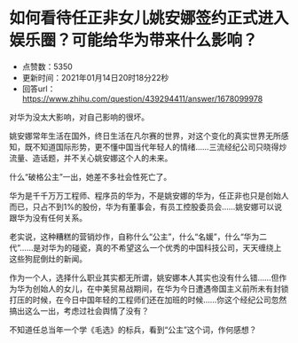 # 如何看待任正非女儿姚安娜签约正式进入娱乐圈？可能给华为带来什么影响？
- 点赞数：5350
- 更新时间：2021年01月14日20时18分22秒
- 回答url：https://www.zhihu.com/question/439294411/answer/1678099978
<body>
 <p data-pid="YkyiGaQF">对华为没太大影响，对自己影响的很坏。</p>
 <p data-pid="TmI8zDqj">姚安娜常年生活在国外，终日生活在凡尔赛的世界，对这个变化的真实世界无所感知，既不知道国际形势，更不懂中国当代年轻人的情绪……三流经纪公司只晓得炒流量、造话题，并不关心姚安娜这个人的未来。</p>
 <p data-pid="0pIOkiVV">什么“破格公主”一出，她差不多社会性死亡了。</p>
 <p data-pid="4VaPMNID">华为是千千万万工程师、程序员的华为，不是姚安娜的华为，任正非也只是创始人而已，只占不到1%的股份，华为有董事会，有员工控股委员会……姚安娜可以说跟华为没有任何关系。</p>
 <p data-pid="2r_d8IQl">老实说，这种糟糕的营销炒作，自称什么“公主”，什么“名媛”，什么“华为二代”……是对华为的碰瓷，真的不希望这么一个优秀的中国科技公司，天天缠绕上这些狗屁倒灶的新闻。</p>
 <p data-pid="xIdnroXr">作为一个人，选择什么职业其实都无所谓，姚安娜本人其实也没有什么错……但作为华为创始人的女儿，在中美贸易战期间，在华为今日遭遇帝国主义前所未有封锁打压的时候，在今日中国年轻的工程师们还在加班的时候……你这个经纪公司忽然搞出这么一出，考虑过社会舆情了没有？</p>
 <p data-pid="Wqt50Qw4">不知道任总当年一个学《毛选》的标兵，看到“公主”这个词，作何感想？</p>
</body>